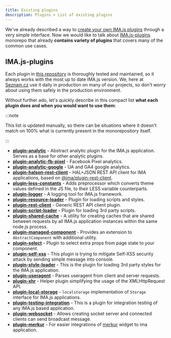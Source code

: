 ```yaml
---
title: Existing plugins
description: Plugins > List of existing plugins
---
```


We've already described a way to [create your own IMA.js plugins](./plugin-interface.md#plugin-registration)
through a very simple interface. Now we would like to talk about [IMA.js-plugins](https://github.com/seznam/IMA.js-plugins) monorepo that already **contains variety of plugins** that covers many of the common use cases.

## IMA.js-plugins

Each plugin in [this repository](https://github.com/seznam/IMA.js-plugins) is thoroughly tested and maintained, so it always works with the most up to date IMA.js version. We, here at [Seznam.cz](https://www.seznam.cz/) use it daily in production on many of our projects, so don't worry about using them safely in the production environment.

Without further ado, let's quickly describe in this compact list **what each plugin does and when you would want to use them**:

:::note

This list is updated manually, so there can be situations where it doesn't match on 100% what is currently present in the monorepository itself.

:::


- [**plugin-analytic**](https://github.com/seznam/IMA.js-plugins/tree/master/packages/plugin-analytic) - Abstract analytic plugin for the IMA.js application. Serves as a base for other analytic plugins.
- [**plugin-analytic-fb-pixel**](https://github.com/seznam/IMA.js-plugins/tree/master/packages/plugin-analytic-fb-pixel) - Facebook Pixel analytics.
- [**plugin-analytic-google**](https://github.com/seznam/IMA.js-plugins/tree/master/packages/plugin-analytic-google) - UA and GA4 google analytics.
- [**plugin-halson-rest-client**](https://github.com/seznam/IMA.js-plugins/tree/master/packages/plugin-halson-rest-client) - HAL+JSON REST API client for IMA applications, based on [@ima/plugin-rest-client](https://github.com/seznam/IMA.js-plugins/tree/master/packages/plugin-rest-client).
- [**plugin-less-constants**](https://github.com/seznam/IMA.js-plugins/tree/master/packages/cli-plugin-less-constants) - Adds preprocessor which converts theme values defined in the JS file, to their LESS variable counterparts.
- [**plugin-logger**](https://github.com/seznam/IMA.js-plugins/tree/master/packages/plugin-logger) - A logging tool for IMA.js framework.
- [**plugin-resource-loader**](https://github.com/seznam/IMA.js-plugins/tree/master/packages/plugin-resource-loader) - Plugin for loading scripts and styles.
- [**plugin-rest-client**](https://github.com/seznam/IMA.js-plugins/tree/master/packages/plugin-rest-client) - Generic REST API client plugin.
- [**plugin-script-loader**](https://github.com/seznam/IMA.js-plugins/tree/master/packages/plugin-script-loader) - Plugin for loading 3rd party scripts.
- [**plugin-shared-cache**](https://github.com/seznam/IMA.js-plugins/tree/master/packages/plugin-shared-cache) - A utility for creating caches that are shared between requests by all IMA.js application instances within the same node.js process.
- [**plugin-managed-component**](https://github.com/seznam/IMA.js-plugins/tree/master/packages/plugin-managed-component) - Provides an extension to `AbstractComponent` with additional utility.
- [**plugin-select**](https://github.com/seznam/IMA.js-plugins/tree/master/packages/plugin-select) - Plugin to select extra props from page state to your component.
- [**plugin-self-xss**](https://github.com/seznam/IMA.js-plugins/tree/master/packages/plugin-self-xss) - This plugin is trying to mitigate Self-XSS security attack by sending simple message into console.
- [**plugin-style-loader**](https://github.com/seznam/IMA.js-plugins/tree/master/packages/plugin-style-loader) - This is the plugin for loading 3rd party styles for the IMA.js application.
- [**plugin-useragent**](https://github.com/seznam/IMA.js-plugins/tree/master/packages/plugin-useragent) - Parses useragent from client and server requests.
- [**plugin-xhr**](https://github.com/seznam/IMA.js-plugins/tree/master/packages/plugin-xhr) - Helper plugin simplifying the usage of the XMLHttpRequest API.
- [**plugin-local-storage**](https://github.com/seznam/IMA.js-plugins/tree/master/packages/plugin-local-storage) - `localstorage` implementation of `Storage` interface for IMA.js applications.
- [**plugin-testing-integration**](https://github.com/seznam/IMA.js-plugins/tree/master/packages/plugin-testing-integration) - This is a plugin for integration testing of any IMA.js based application.
- [**plugin-websocket**](https://github.com/seznam/IMA.js-plugins/tree/master/packages/plugin-websocket) - Allows creating socket server and connected clients can send broadcast message.
- [**plugin-merkur**](https://github.com/seznam/IMA.js-plugins/tree/master/packages/plugin-merkur) - For easier integrations of [merkur](https://merkur.js.org/) widget to ima application.
